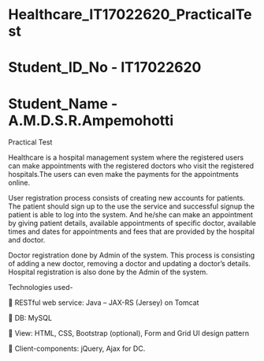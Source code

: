 # Healthcare_IT17022620_PracticalTest
# Student_ID_No - IT17022620
# Student_Name - A.M.D.S.R.Ampemohotti

Practical Test

Healthcare is a hospital management system where the registered users can make appointments with the registered doctors who visit the registered hospitals.The users can even make the payments for the appointments online. 

User registration process consists of creating new accounts for patients. The patient should sign up to the use the service and successful signup the patient is able to log into the system. And he/she can make an appointment by giving patient details, available appointments of specific doctor, available times and dates for appointments and fees that are provided by the hospital and doctor. 

Doctor registration done by Admin of the system. This process is consisting of adding a new doctor, removing a doctor and updating a doctor’s details. Hospital registration is also done by the Admin of the system.

Technologies used-

 RESTful web service: Java – JAX-RS (Jersey) on Tomcat

 DB: MySQL

 View: HTML, CSS, Bootstrap (optional), Form and Grid UI design pattern

 Client-components: jQuery, Ajax for DC.

